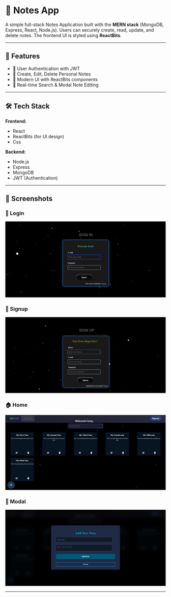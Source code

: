 # 📝 Notes App

A simple full-stack Notes Application built with the **MERN stack** (MongoDB, Express, React, Node.js). Users can securely create, read, update, and delete notes. The frontend UI is styled using **ReactBits**.

---

## 🚀 Features

- 🔐 User Authentication with JWT
- 📄 Create, Edit, Delete Personal Notes
- 🎨 Modern UI with ReactBits components
- 🔎 Real-time Search & Modal Note Editing

---

## 🛠️ Tech Stack

**Frontend:**
- React
- ReactBits (for UI design)
- Css

**Backend:**
- Node.js
- Express
- MongoDB
- JWT (Authentication)

---

## 📸 Screenshots

### 🔐 Login
![Login](https://github.com/DINESHKARTHIKN/Notes-Web/blob/main/IMG/img1.png)

### 🧾 Signup
![Signup](https://github.com/DINESHKARTHIKN/Notes-Web/blob/main/IMG/img2.png)

### 🏠 Home
![Home](https://github.com/DINESHKARTHIKN/Notes-Web/blob/main/IMG/img3.png)

### 📝 Modal
![Modal](https://github.com/DINESHKARTHIKN/Notes-Web/blob/main/IMG/img4.png)

---


